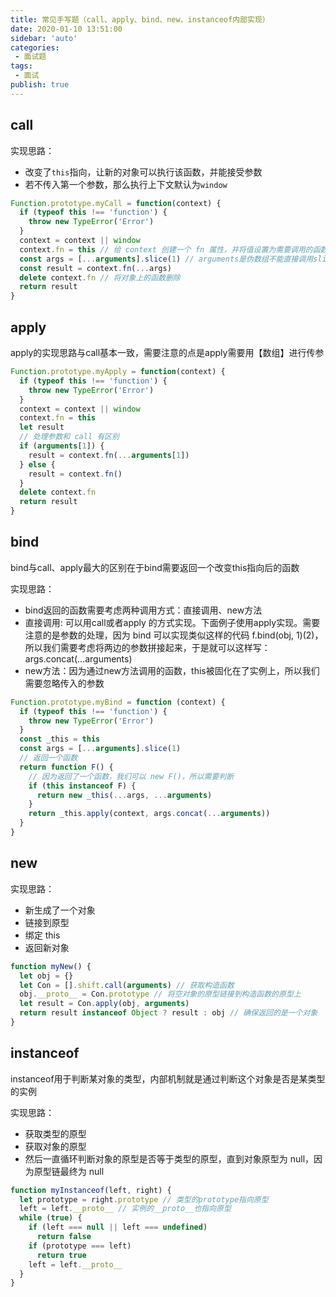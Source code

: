 ```yaml
--- 
title: 常见手写题（call、apply、bind、new、instanceof内部实现）
date: 2020-01-10 13:51:00
sidebar: 'auto'
categories: 
 - 面试题
tags: 
 - 面试
publish: true
---
```


## call

实现思路：

- 改变了`this`指向，让新的对象可以执行该函数，并能接受参数
- 若不传入第一个参数，那么执行上下文默认为`window`

```js
Function.prototype.myCall = function(context) {
  if (typeof this !== 'function') {
    throw new TypeError('Error')
  }
  context = context || window
  context.fn = this // 给 context 创建一个 fn 属性，并将值设置为需要调用的函数
  const args = [...arguments].slice(1) // arguments是伪数组不能直接调用slice方法
  const result = context.fn(...args)
  delete context.fn // 将对象上的函数删除
  return result
}
```

## apply

apply的实现思路与call基本一致，需要注意的点是apply需要用【数组】进行传参

```js
Function.prototype.myApply = function(context) {
  if (typeof this !== 'function') {
    throw new TypeError('Error')
  }
  context = context || window
  context.fn = this
  let result
  // 处理参数和 call 有区别
  if (arguments[1]) {
    result = context.fn(...arguments[1])
  } else {
    result = context.fn()
  }
  delete context.fn
  return result
}
```

## bind

bind与call、apply最大的区别在于bind需要返回一个改变this指向后的函数  

实现思路：

- bind返回的函数需要考虑两种调用方式：直接调用、new方法
- 直接调用: 可以用call或者apply 的方式实现。下面例子使用apply实现。需要注意的是参数的处理，因为 bind 可以实现类似这样的代码 f.bind(obj, 1)(2)，所以我们需要考虑将两边的参数拼接起来，于是就可以这样写： args.concat(...arguments)
- new方法：因为通过new方法调用的函数，this被固化在了实例上，所以我们需要忽略传入的参数

```js
Function.prototype.myBind = function (context) {
  if (typeof this !== 'function') {
    throw new TypeError('Error')
  }
  const _this = this
  const args = [...arguments].slice(1)
  // 返回一个函数
  return function F() {
    // 因为返回了一个函数，我们可以 new F()，所以需要判断
    if (this instanceof F) {
      return new _this(...args, ...arguments)
    }
    return _this.apply(context, args.concat(...arguments))
  }
}
```

## new

实现思路：

- 新生成了一个对象
- 链接到原型
- 绑定 this
- 返回新对象

```js
function myNew() {
  let obj = {}
  let Con = [].shift.call(arguments) // 获取构造函数
  obj.__proto__ = Con.prototype // 将空对象的原型链接到构造函数的原型上
  let result = Con.apply(obj, arguments)
  return result instanceof Object ? result : obj // 确保返回的是一个对象
}
```

## instanceof

instanceof用于判断某对象的类型，内部机制就是通过判断这个对象是否是某类型的实例  

实现思路：

- 获取类型的原型
- 获取对象的原型
- 然后一直循环判断对象的原型是否等于类型的原型，直到对象原型为 null，因为原型链最终为 null

```js
function myInstanceof(left, right) {
  let prototype = right.prototype // 类型的prototype指向原型
  left = left.__proto__ // 实例的__proto__也指向原型
  while (true) {
    if (left === null || left === undefined)
      return false
    if (prototype === left)
      return true
    left = left.__proto__
  }
}
```
